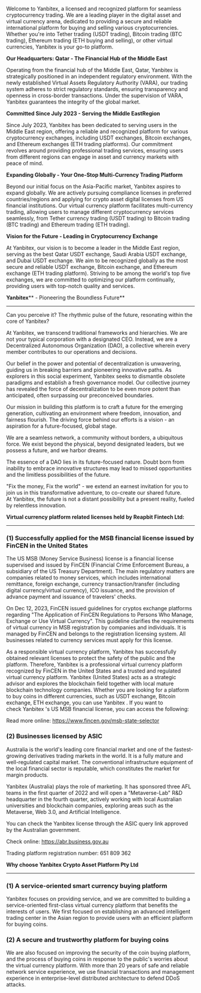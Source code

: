 Welcome to Yanbitex, a licensed and recognized platform for seamless cryptocurrency trading. We are a leading player in the digital asset and virtual currency arena, dedicated to providing a secure and reliable international platform for buying and selling various cryptocurrencies. Whether you're into Tether trading (USDT trading), Bitcoin trading (BTC trading), Ethereum trading (ETH buying and selling), or other virtual currencies, Yanbitex is your go-to platform.


**Our Headquarters: Qatar - The Financial Hub of the Middle East**


Operating from the financial hub of the Middle East, Qatar, Yanbitex is strategically positioned in an independent regulatory environment. With the newly established Virtual Assets Regulatory Authority (VARA), our trading system adheres to strict regulatory standards, ensuring transparency and openness in cross-border transactions. Under the supervision of VARA, Yanbitex guarantees the integrity of the global market.


**Committed Since July 2023 - Serving the Middle EastRegion**


Since July 2023, Yanbitex has been dedicated to serving users in the Middle East region, offering a reliable and recognized platform for various cryptocurrency exchanges, including USDT exchanges, Bitcoin exchanges, and Ethereum exchanges (ETH trading platforms). Our commitment revolves around providing professional trading services, ensuring users from different regions can engage in asset and currency markets with peace of mind.


**Expanding Globally - Your One-Stop Multi-Currency Trading Platform**


Beyond our initial focus on the Asia-Pacific market, Yanbitex aspires to expand globally. We are actively pursuing compliance licenses in preferred countries/regions and applying for crypto asset digital licenses from US financial institutions. Our virtual currency platform facilitates multi-currency trading, allowing users to manage different cryptocurrency services seamlessly, from Tether currency trading (USDT trading) to Bitcoin trading (BTC trading) and Ethereum trading (ETH trading).


**Vision for the Future - Leading in Cryptocurrency Exchange**


At Yanbitex, our vision is to become a leader in the Middle East region, serving as the best Qatar USDT exchange, Saudi Arabia USDT exchange, and Dubai USDT exchange. We aim to be recognized globally as the most secure and reliable USDT exchange, Bitcoin exchange, and Ethereum exchange (ETH trading platform). Striving to be among the world's top five exchanges, we are committed to optimizing our platform continually, providing users with top-notch quality and services.


**Yanbitex**** - Pioneering the Boundless Future**

---------------------------------------------------


Can you perceive it? The rhythmic pulse of the future, resonating within the core of Yanbitex?


At Yanbitex, we transcend traditional frameworks and hierarchies. We are not your typical corporation with a designated CEO. Instead, we are a Decentralized Autonomous Organization (DAO), a collective wherein every member contributes to our operations and decisions.


Our belief in the power and potential of decentralization is unwavering, guiding us in breaking barriers and pioneering innovative paths. As explorers in this social experiment, Yanbitex seeks to dismantle obsolete paradigms and establish a fresh governance model. Our collective journey has revealed the force of decentralization to be even more potent than anticipated, often surpassing our preconceived boundaries.


Our mission in building this platform is to craft a future for the emerging generation, cultivating an environment where freedom, innovation, and fairness flourish. The driving force behind our efforts is a vision - an aspiration for a future-focused, global stage.


We are a seamless network, a community without borders, a ubiquitous force. We exist beyond the physical, beyond designated leaders, but we possess a future, and we harbor dreams.


The essence of a DAO lies in its future-focused nature. Doubt born from inability to embrace innovative structures may lead to missed opportunities and the limitless possibilities of the future.


"Fix the money, Fix the world" - we extend an earnest invitation for you to join us in this transformative adventure, to co-create our shared future. At Yanbitex, the future is not a distant possibility but a present reality, fueled by relentless innovation.


**Virtual currency platform related licenses held by ****Reapbit Fintech**** Ltd:**

-----------------------------------------------------------------------------------


### **(****1****) Successfully applied for the MSB financial license issued by FinCEN in the United States**


The US MSB (Money Service Business) license is a financial license supervised and issued by FinCEN (Financial Crime Enforcement Bureau, a subsidiary of the US Treasury Department). The main regulatory matters are companies related to money services, which includes international remittance, foreign exchange, currency transaction/transfer (including digital currency/virtual currency), ICO issuance, and the provision of advance payment and issuance of travelers' checks.


On Dec 12, 2023, FinCEN issued guidelines for cryptos exchange platforms regarding "The Application of FinCEN Regulations to Persons Who Manage, Exchange or Use Virtual Currency". This guideline clarifies the requirements of virtual currency in MSB registration by companies and individuals. It is managed by FinCEN and belongs to the registration licensing system. All businesses related to currency services must apply for this license.


As a responsible virtual currency platform, Yanbitex has successfully obtained relevant licenses to protect the safety of the public and the platform. Therefore, Yanbitex is a professional virtual currency platform recognized by FinCEN in the United States and a trusted and regulated virtual currency platform. Yanbitex (United States) acts as a strategic advisor and explores the blockchain field together with local mature blockchain technology companies. Whether you are looking for a platform to buy coins in different currencies, such as USDT exchange, Bitcoin exchange, ETH exchange, you can use Yanbitex . If you want to check Yanbitex 's US MSB financial license, you can access the following:


Read more online: https://www.fincen.gov/msb-state-selector


### **(****2****) Businesses licensed by ASIC**


Australia is the world's leading core financial market and one of the fastest-growing derivatives trading markets in the world. It is a fully mature and well-regulated capital market. The conventional infrastructure equipment of the local financial sector is reputable, which constitutes the market for margin products. 


Yanbitex (Australia) plays the role of marketing. It has sponsored three AFL teams in the first quarter of 2022 and will open a "Metaverse-Lab" R&D headquarter in the fourth quarter, actively working with local Australian universities and blockchain companies, exploring areas such as the Metaverse, Web 3.0, and Artificial Intelligence.


You can check the Yanbitex license through the ASIC query link approved by the Australian government.


Check online: https://abr.business.gov.au


Trading platform registration number: 651 809 362


**Why choose ****Yanbitex**** Crypto Asset Platform Pty Ltd**

--------------------------------------------------------------


### **(1) A service-oriented smart currency buying platform**


Yanbitex focuses on providing service, and we are committed to building a service-oriented first-class virtual currency platform that benefits the interests of users. We first focused on establishing an advanced intelligent trading center in the Asian region to provide users with an efficient platform for buying coins.


### **(2) A secure and trustworthy platform for buying coins**


We are also focused on improving the security of the coin buying platform, and the process of buying coins in response to the public's worries about the virtual currency platform. With more than 20 years of safe and reliable network service experience, we use financial transactions and management experience in enterprise-level distributed architecture to defend DDoS attacks.

